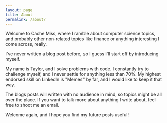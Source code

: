 ```yaml
---
layout: page
title: About
permalink: /about/
---
```


Welcome to Cache Miss, where I ramble about computer science topics, and probably other non-related topics like finance or anything interesting I come across, really.

I've never written a blog post before, so I guess I'll start off by introducing myself.

My name is Taylor, and I solve problems with code. I constantly try to challenge myself, and I never settle for anything less than 70%. My highest endorsed skill on LinkedIn is "Memes" by far, and I would like to keep it that way.

The blogs posts will written with no audience in mind, so topics might be all over the place. If you want to talk more about anything I write about, feel free to shoot me an email.

Welcome again, and I hope you find my future posts useful!

